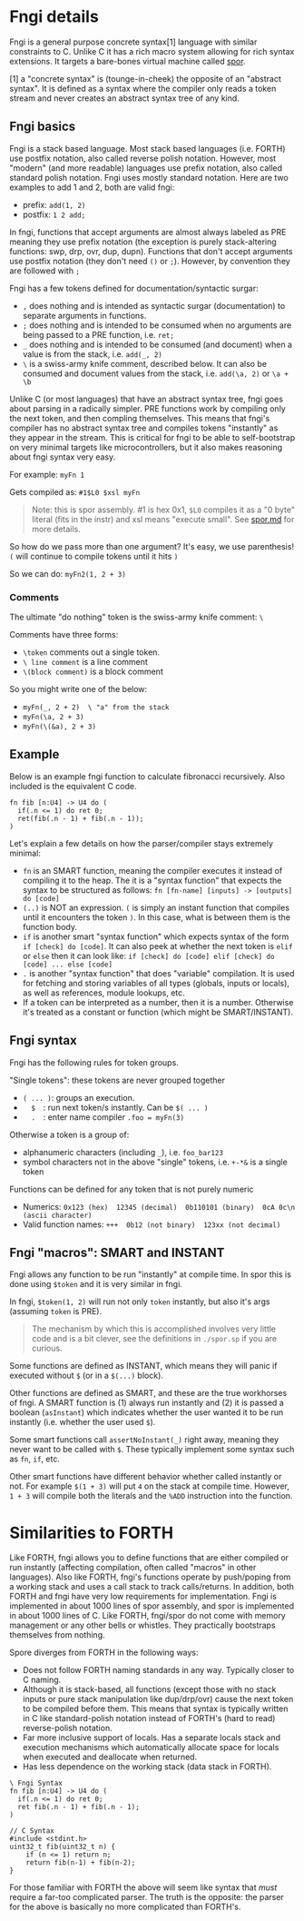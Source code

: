 # Fngi details

Fngi is a general purpose concrete syntax[1] language with similar constraints
to C. Unlike C it has a rich macro system allowing for rich syntax extensions.
It targets a bare-bones virtual machine called [spor](./spor.md).

[1] a "concrete syntax" is (tounge-in-cheek) the opposite of an "abstract
syntax". It is defined as a syntax where the compiler only reads a token stream
and never creates an abstract syntax tree of any kind.

## Fngi basics
Fngi is a stack based language. Most stack based languages (i.e. FORTH) use
postfix notation, also called reverse polish notation. However, most "modern"
(and more readable) languages use prefix notation, also called standard polish
notation. Fngi uses mostly standard notation. Here are two examples to add 1 and
2, both are valid fngi:

- prefix: `add(1, 2)`
- postfix: `1 2 add;`

In fngi, functions that accept arguments are almost always labeled as PRE
meaning they use prefix notation (the exception is purely stack-altering
functions: swp, drp, ovr, dup, dupn). Functions that don't accept arguments use
postfix notation (they don't need `()` or `;`). However, by convention they
are followed with `;`

Fngi has a few tokens defined for documentation/syntactic surgar:
* `,` does nothing and is intended as syntactic surgar (documentation) to
  separate arguments in functions.
* `;` does nothing and is intended to be consumed when no arguments are being
  passed to a PRE function, i.e. `ret;`
* `_` does nothing and is intended to be consumed (and document) when a value is
  from the stack, i.e. `add(_, 2)`
* `\` is a swiss-army knife comment, described below. It can also be consumed
  and document values from the stack, i.e. `add(\a, 2)` or `\a + \b`

Unlike C (or most languages) that have an abstract syntax tree, fngi goes about
parsing in a radically simpler. PRE functions work by compiling only the next
token, and then compling themselves. This means that fngi's compiler has no
abstract syntax tree and compiles tokens "instantly" as they appear in the
stream. This is critical for fngi to be able to self-bootstrap on very minimal
targets like microcontrollers, but it also makes reasoning about fngi syntax
very easy.

For example: `myFn 1`

Gets compiled as: `#1$L0 $xsl myFn`

> Note: this is spor assembly. #1 is hex 0x1, `$L0` compiles it as a "0 byte"
> literal (fits in the instr) and  xsl means "execute small". See
> [spor.md](./spor.md) for more details.

So how do we pass more than one argument? It's easy, we use parenthesis!
`(` will continue to compile tokens until it hits `)`

So we can do: `myFn2(1, 2 + 3)`

### Comments
The ultimate "do nothing" token is the swiss-army knife comment: `\`

Comments have three forms:
* `\token` comments out a single token.
* `\ line comment` is a line comment
* `\(block comment)` is a block comment

So you might write one of the below:
* `myFn(_, 2 + 2)  \ "a" from the stack`
* `myFn(\a, 2 + 3)`
* `myFn(\(&a), 2 + 3)`

## Example

Below is an example fngi function to calculate fibronacci recursively. Also
included is the equivalent C code.

```
fn fib [n:U4] -> U4 do (
  if(.n <= 1) do ret 0;
  ret(fib(.n - 1) + fib(.n - 1));
)
```

Let's explain a few details on how the parser/compiler stays extremely minimal:

- `fn` is an SMART function, meaning the compiler executes it instead of
  compiling it to the heap. The it is a "syntax function" that expects the
  syntax to be structured as follows: `fn [fn-name] [inputs] -> [outputs] do
  [code]`
- `(..)` is NOT an expression. `(` is simply an instant function that compiles
  until it encounters the token `)`. In this case, what is between them is the
  function body.
- `if` is another smart "syntax function" which expects syntax of the form
  `if [check] do [code]`. It can also peek at whether the next token is `elif`
  or `else` then it can look like: `if [check] do [code] elif [check] do [code]
  ... else [code]`
- `.` is another "syntax function" that does "variable" compilation. It is used
  for fetching and storing variables of all types (globals, inputs or locals),
  as well as references, module lookups, etc.
- If a token can be interpreted as a number, then it is a number. Otherwise it's
  treated as a constant or function (which might be SMART/INSTANT).

## Fngi syntax
Fngi has the following rules for token groups.

"Single tokens": these tokens are never grouped together

* `( ... )`: groups an execution.
* `   $   `: run next token/s instantly. Can be `$( ... )`
* `   .   `: enter name compiler `.foo = myFn(3)`

Otherwise a token is a group of:
* alphanumeric characters (including `_`), i.e. `foo_bar123`
* symbol characters not in the above "single" tokens, i.e. `+-*&` is a single
  token

Functions can be defined for any token that is not purely numeric
* Numerics: `0x123 (hex)  12345 (decimal)  0b110101 (binary)  0cA 0c\n
  (ascii character)`
* Valid function names:  `+++  0b12 (not binary)  123xx (not decimal)`

## Fngi "macros": SMART and INSTANT
Fngi allows any function to be run "instantly" at compile time. In spor this is
done using `$token` and it is very similar in fngi.

In fngi, `$token(1, 2)` will run not only `token` instantly, but also it's args
(assuming `token` is PRE).

> The mechanism by which this is accomplished involves very little code and is a
> bit clever, see the definitions in `./spor.sp` if you are curious.

Some functions are defined as INSTANT, which means they will panic if executed
without `$` (or in a `$(...)` block).

Other functions are defined as SMART, and these are the true workhorses of fngi.
A SMART function is (1) always run instantly and (2) it is passed a boolean
(`asInstant`) which indicates whether the user wanted it to be run instantly
(i.e. whether the user used `$`).

Some smart functions call `assertNoInstant(_)` right away, meaning they never
want to be called with `$`. These typically implement some syntax such as `fn`,
`if`, etc.

Other smart functions have different behavior whether called instantly or not.
For example `$(1 + 3)` will put `4` on the stack at compile time. However,
`1 + 3` will compile both the literals and the `%ADD` instruction into the
function.

# Similarities to FORTH
Like FORTH, fngi allows you to define functions that are either compiled or
run instantly (affecting compilation, often called "macros" in other
languages). Also like FORTH, fngi's functions operate by push/poping from a
working stack and uses a call stack to track calls/returns.  In addition, both
FORTH and fngi have very low requirements for implementation.  Fngi is
implemented in about 1000 lines of spor assembly, and spor is implemented in
about 1000 lines of C. Like FORTH, fngi/spor do not come with memory management
or any other bells or whistles. They practically bootstraps themselves from
nothing.

Spore diverges from FORTH in the following ways:
- Does not follow FORTH naming standards in any way. Typically closer to
  C naming.
- Although it is stack-based, all functions (except those with no stack inputs
  or pure stack manipulation like dup/drp/ovr) cause the next token to be
  compiled before them. This means that syntax is typically written in C like
  standard-polish notation instead of FORTH's (hard to read) reverse-polish
  notation.
- Far more inclusive support of locals. Has a separate locals stack and
  execution mechanisms which automatically allocate space for locals when
  executed and deallocate when returned.
- Has less dependence on the working stack (data stack in FORTH).

```
\ Fngi Syntax
fn fib [n:U4] -> U4 do (
  if(.n <= 1) do ret 0;
  ret fib(.n - 1) + fib(.n - 1);
)

// C Syntax
#include <stdint.h>
uint32_t fib(uint32_t n) {
    if (n <= 1) return n;
    return fib(n-1) + fib(n-2);
}
```

For those familiar with FORTH the above will seem like syntax that _must_
require a far-too complicated parser. The truth is the opposite: the parser for
the above is basically no more complicated than FORTH's.

